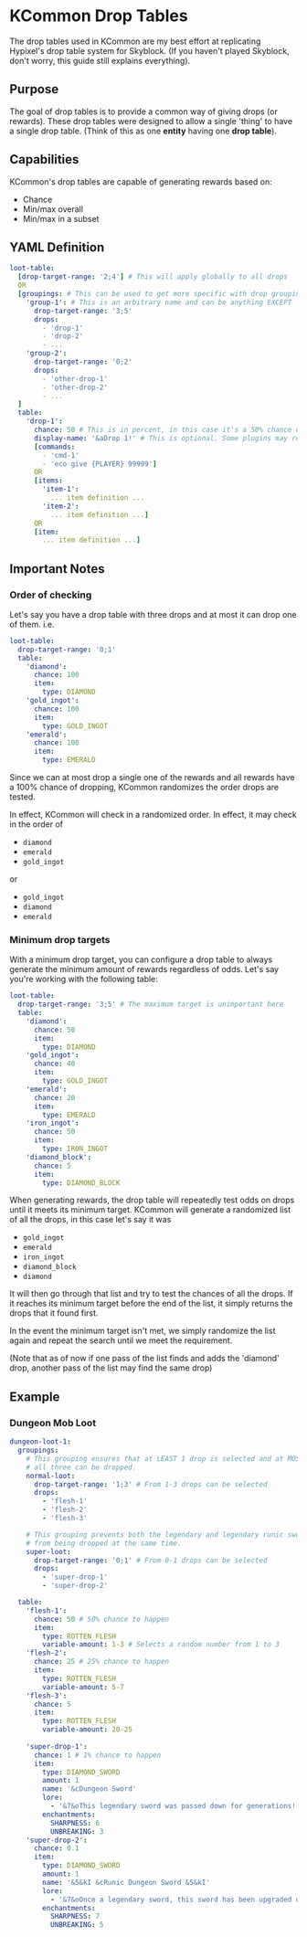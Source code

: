 # KCommon Drop Tables
The drop tables used in KCommon are my best effort at replicating Hypixel's drop table system for Skyblock.
(If you haven't played Skyblock, don't worry, this guide still explains everything).

## Purpose
The goal of drop tables is to provide a common way of giving drops (or rewards).
These drop tables were designed to allow a single 'thing' to have a single drop table.
(Think of this as one **entity** having one **drop table**). 

## Capabilities
KCommon's drop tables are capable of generating rewards based on:
* Chance
* Min/max overall
* Min/max in a subset

## YAML Definition
```yaml
loot-table:
  [drop-target-range: '2;4'] # This will apply globally to all drops 
  OR
  [groupings: # This can be used to get more specific with drop groupings
    'group-1': # This is an arbitrary name and can be anything EXCEPT '@default'
      drop-target-range: '3;5'
      drops:
        - 'drop-1'
        - 'drop-2'
        - ...
    'group-2':
      drop-target-range: '0;2'
      drops:
        - 'other-drop-1'
        - 'other-drop-2'
        - ...
  ]
  table:
    'drop-1':
      chance: 50 # This is in percent, in this case it's a 50% chance of happening
      display-name: '&aDrop 1!' # This is optional. Some plugins may require it as they'll use it for messages
      [commands:
        - 'cmd-1'
        - 'eco give {PLAYER} 99999']
      OR
      [items:
        'item-1':
          ... item definition ...
        'item-2':
          ... item definition ...]
      OR
      [item:
        ... item definition ...]
```

## Important Notes

### Order of checking
Let's say you have a drop table with three drops and at most it can drop one of them.
i.e.
```yaml
loot-table:
  drop-target-range: '0;1'
  table:
    'diamond':
      chance: 100
      item:
        type: DIAMOND
    'gold_ingot':
      chance: 100
      item:
        type: GOLD_INGOT
    'emerald':
      chance: 100
      item:
        type: EMERALD
```
Since we can at most drop a single one of the rewards and all rewards have a 100% chance of dropping, KCommon randomizes the order drops are tested.

In effect, KCommon will check in a randomized order. In effect, it may check in the order of
* `diamond`
* `emerald`
* `gold_ingot`

or
* `gold_ingot`
* `diamond`
* `emerald`

### Minimum drop targets
With a minimum drop target, you can configure a drop table to always generate the minimum amount of rewards regardless of odds.
Let's say you're working with the following table:
```yaml
loot-table:
  drop-target-range: '3;5' # The maximum target is unimportant here
  table:
    'diamond':
      chance: 50
      item:
        type: DIAMOND
    'gold_ingot':
      chance: 40
      item:
        type: GOLD_INGOT
    'emerald':
      chance: 20
      item:
        type: EMERALD
    'iron_ingot':
      chance: 50
      item:
        type: IRON_INGOT
    'diamond_block':
      chance: 5
      item:
        type: DIAMOND_BLOCK
```
When generating rewards, the drop table will repeatedly test odds on drops until it meets its minimum target.
KCommon will generate a randomized list of all the drops, in this case let's say it was
* `gold_ingot`
* `emerald`
* `iron_ingot`
* `diamond_block`
* `diamond`

It will then go through that list and try to test the chances of all the drops. If it reaches its minimum target before the end of the list, it simply returns the drops that it found first.

In the event the minimum target isn't met, we simply randomize the list again and repeat the search until we meet the requirement.

(Note that as of now if one pass of the list finds and adds the 'diamond' drop, another pass of the list may find the same drop)

## Example

### Dungeon Mob Loot
```yaml
dungeon-loot-1:
  groupings:
    # This grouping ensures that at LEAST 1 drop is selected and at MOST
    # all three can be dropped.
    normal-loot:
      drop-target-range: '1;3' # From 1-3 drops can be selected
      drops:
        - 'flesh-1'
        - 'flesh-2'
        - 'flesh-3'

    # This grouping prevents both the legendary and legendary runic sword
    # from being dropped at the same time.
    super-loot:
      drop-target-range: '0;1' # From 0-1 drops can be selected
      drops:
        - 'super-drop-1'
        - 'super-drop-2'

  table:
    'flesh-1':
      chance: 50 # 50% chance to happen
      item:
        type: ROTTEN_FLESH
        variable-amount: 1-3 # Selects a random number from 1 to 3
    'flesh-2':
      chance: 25 # 25% chance to happen
      item:
        type: ROTTEN_FLESH
        variable-amount: 5-7
    'flesh-3':
      chance: 5
      item:
        type: ROTTEN_FLESH
        variable-amount: 20-25
        
    'super-drop-1':
      chance: 1 # 1% chance to happen
      item:
        type: DIAMOND_SWORD
        amount: 1
        name: '&cDungeon Sword'
        lore:
          - '&7&oThis legendary sword was passed down for generations!'
        enchantments:
          SHARPNESS: 6
          UNBREAKING: 3
    'super-drop-2':
      chance: 0.1
      item:
        type: DIAMOND_SWORD
        amount: 1
        name: '&5&kI &cRunic Dungeon Sword &5&kI'
        lore:
          - '&7&oOnce a legendary sword, this sword has been upgraded due to its runic status!'
        enchantments:
          SHARPNESS: 7
          UNBREAKING: 5
```
